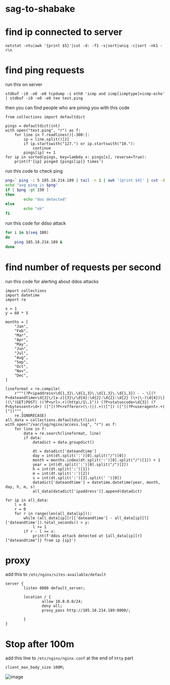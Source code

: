 # sag-to-shabake

# find ip connected to server
```
netstat -ntu|awk '{print $5}'|cut -d: -f1 -s|sort|uniq -c|sort -nk1 -r\n
```

# find ping requests

run this on server
```
stdbuf -i0 -o0 -e0 tcpdump -i eth0 'icmp and icmp[icmptype]=icmp-echo' | stdbuf -i0 -o0 -e0 tee test.ping
```

then you can find people who are pining you with this code
```python3
from collections import defaultdict

pings = defaultdict(int)
with open("test.ping", "r") as f:
    for line in f.readlines()[-300:]:
        ip = line.split()[2]
        if ip.startswith("127.") or ip.startswith("10."):
            continue
        pings[ip] += 1
for ip in sorted(pings, key=lambda x: pings[x], reverse=True):
    print(f'{ip} pinged {pings[ip]} times')
```
run this code to check ping
```bash
png=` ping -c 5 185.18.214.189 | tail -n 1 | awk '{print $4}' | cut -d "/" -f 2 | cut -d "." -f 1`
echo "avg ping is $png"
if [ $png -gt 150 ]
then
		echo "dos detected"
else
		echo "ok"
fi
```

run this code for ddso attack
```bash
for i in $(seq 100)
do
	ping 185.18.214.189 &
done
```


# find number of requests per second

run this code for alerting about ddos attacks
```python3
import collections
import datetime
import re

x = 1
y = 60 * 5

months = [
    "Jan",
    "Feb",
    "Mar",
    "Apr",
    "May",
    "Jun",
    "Jul",
    "Aug",
    "Sep",
    "Oct",
    "Nov",
    "Dec",
]

lineformat = re.compile(
    r"""(?P<ipaddress>\d{1,3}\.\d{1,3}\.\d{1,3}\.\d{1,3}) - - \[(?P<dateandtime>\d{2}\/[a-z]{3}\/\d{4}:\d{2}:\d{2}:\d{2} (\+|\-)\d{4})\] ((\"(GET|POST) )(?P<url>.+)(http\/1\.1")) (?P<statuscode>\d{3}) (?P<bytessent>\d+) (["](?P<refferer>(\-)|(.+))["]) (["](?P<useragent>.+)["])""",
    re.IGNORECASE)
all_data = collections.defaultdict(list)
with open("/var/log/nginx/access.log", "r") as f:
    for line in f:
        data = re.search(lineformat, line)
        if data:
            datadict = data.groupdict()

            dt = datadict['dateandtime']
            day = int(dt.split(':')[0].split("/")[0])
            month = months.index(dt.split(':')[0].split("/")[1]) + 1
            year = int(dt.split(':')[0].split("/")[2])
            h = int(dt.split(':')[1])
            m = int(dt.split(':')[2])
            s = int(dt.split(':')[3].split(' ')[0])
            datadict['dateandtime'] = datetime.datetime(year, month, day, h, m, s)
            all_data[datadict['ipaddress']].append(datadict)

for ip in all_data:
    l = 0
    r = 0
    for r in range(len(all_data[ip])):
        while (all_data[ip][r]['dateandtime'] - all_data[ip][l]['dateandtime']).total_seconds() > y:
            l += 1
        if r - l >= x:
            print(f'ddos attack detected at {all_data[ip][r]["dateandtime"]} from ip {ip}')

```

# proxy
add this to `/etc/nginx/sites-available/default `
```
server {
        listen 8080 default_server;

        location / {
                allow 10.8.0.0/24;
                deny all;
                proxy_pass http://185.18.214.189:8000/;

        }
}
```


# Stop after 100m
add this line to `/etc/nginx/nginx.conf` at the end of `http` part
```
client_max_body_size 100M;
```
![image](https://user-images.githubusercontent.com/36403983/182473440-a45c43df-3762-450c-bfda-d0b235c92e3f.png)

